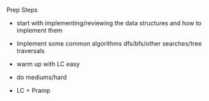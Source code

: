 Prep Steps

- start with implementing/reviewing the data structures and how to implement them
- Implement some common algorithms dfs/bfs/other searches/tree traversals

- warm up with LC easy
- do mediums/hard

- LC + Pramp